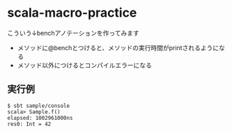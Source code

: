 # scala-macro-practice

こういう↓benchアノテーションを作ってみます

- メソッドに@benchとつけると、メソッドの実行時間がprintされるようになる
- メソッド以外につけるとコンパイルエラーになる

## 実行例

```bash:
$ sbt sample/console
scala> Sample.f()
elapsed: 1002961000ns
res0: Int = 42
```
